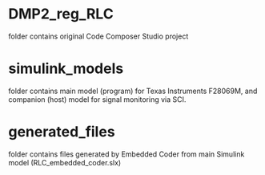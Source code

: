 # DMP2_reg_RLC
folder contains original Code Composer Studio project

# simulink_models
folder contains main model (program) for Texas Instruments F28069M, and companion (host) model for signal monitoring via SCI.

# generated_files
folder contains files generated by Embedded Coder from main Simulink model (RLC_embedded_coder.slx)